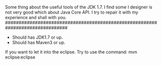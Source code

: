 Some thing about the useful tools of the JDK 1.7.
I find some I designer is not very good which about Java Core API.
I try to repair it with my experience and shall with you.
###############################################################################

* Should has JDK1.7 or up.
* Should has Maven3 or up.

If you want to let it into the eclipse. Try to use the command:
mvn eclipse:eclipse
